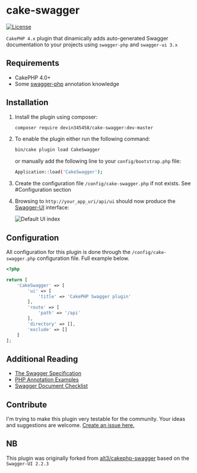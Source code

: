# cake-swagger

[![License](https://img.shields.io/badge/license-MIT-blue.svg?style=flat-square)](LICENSE.txt)

`CakePHP 4.x` plugin that dinamically adds auto-generated Swagger documentation to your projects using `swagger-php` and `swagger-ui 3.x`

## Requirements

* CakePHP 4.0+
* Some [swagger-php](https://github.com/zircote/swagger-php) annotation knowledge

## Installation

1. Install the plugin using composer:

    ```bash
    composer require devin345458/cake-swagger:dev-master
    ```

2. To enable the plugin either run the following command:

    ```bash
    bin/cake plugin load CakeSwagger
    ```

    or manually add the following line to your `config/bootstrap.php` file:

    ```bash
    Application::load('CakeSwagger');
    ```

3. Create the configuration file `/config/cake-swagger.php` if not exists. See #Configuration section

4. Browsing to `http://your_app_uri/api/ui` should now produce the
[Swagger-UI](http://petstore.swagger.io/) interface:

    ![Default UI index](http://2434zd29misd3e4a4f1e73ki.wpengine.netdna-cdn.com/wp-content/uploads/2017/04/swagger-UI-e1491843286926.png)

## Configuration

All configuration for this plugin is done through the `/config/cake-swagger.php`
configuration file. Full example below.

```php
<?php

return [
	'CakeSwagger' => [
		'ui' => [
			'title' => 'CakePHP Swagger plugin'
		],
		'route' => [
			'path' => '/api'
		],
		'directory' => [],
		'exclude' => []
	]
];
```

## Additional Reading

- [The Swagger Specification](https://github.com/swagger-api/swagger-spec)
- [PHP Annotation Examples](https://github.com/zircote/swagger-php/tree/master/Examples)
- [Swagger Document Checklist](http://apievangelist.com/2015/06/15/my-minimum-viable-definition-for-a-complete-swagger-api-definition/)

## Contribute

I'm trying to make this plugin very testable for the community. Your ideas and suggestions are welcome.
[Create an issue here.](https://github.com/aymard-pro/cake-swagger/issues/new)

## NB

This plugin was originally forked from [alt3/cakephp-swagger](https://github.com/alt3/cakephp-swagger) based on the `Swagger-UI 2.2.3`
